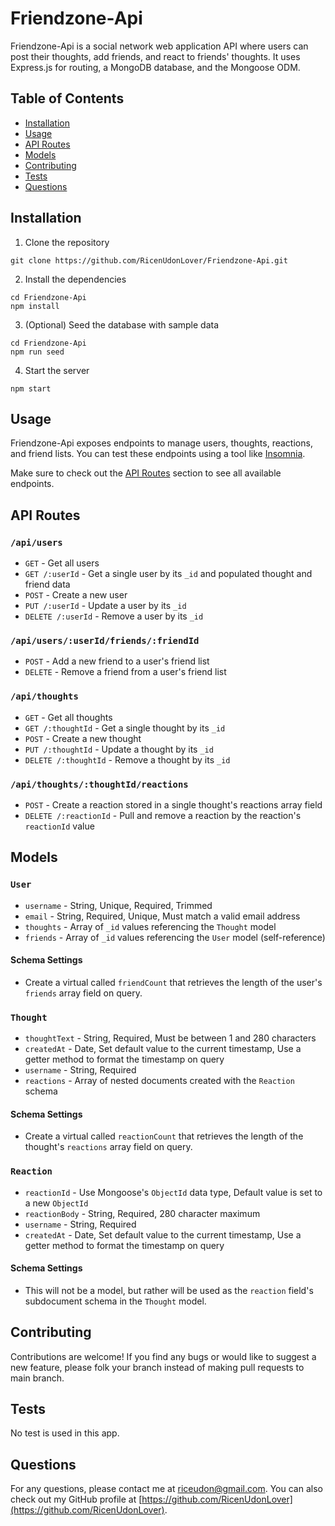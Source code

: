 # Friendzone-Api

Friendzone-Api is a social network web application API where users can post their thoughts, add friends, and
react to friends' thoughts. It uses Express.js for routing, a MongoDB database, and the Mongoose ODM.

## Table of Contents

* [Installation](#installation)
* [Usage](#usage)
* [API Routes](#api-routes)
* [Models](#models)
* [Contributing](#contributing)
* [Tests](#tests)
* [Questions](#questions)

## Installation

1. Clone the repository

```
git clone https://github.com/RicenUdonLover/Friendzone-Api.git
```

2. Install the dependencies

```
cd Friendzone-Api
npm install
```

3. (Optional) Seed the database with sample data

```
cd Friendzone-Api
npm run seed
```

4. Start the server

```
npm start
```


## Usage

Friendzone-Api exposes endpoints to manage users, thoughts, reactions, and friend lists. You can test these endpoints using a tool like [Insomnia](https://insomnia.rest/).

Make sure to check out the [API Routes](#api-routes) section to see all available endpoints.

## API Routes

### `/api/users`

- `GET` - Get all users
- `GET /:userId` - Get a single user by its `_id` and populated thought and friend data
- `POST` - Create a new user
- `PUT /:userId` - Update a user by its `_id`
- `DELETE /:userId` - Remove a user by its `_id`

### `/api/users/:userId/friends/:friendId`

- `POST` - Add a new friend to a user's friend list
- `DELETE` - Remove a friend from a user's friend list

### `/api/thoughts`

- `GET` - Get all thoughts
- `GET /:thoughtId` - Get a single thought by its `_id`
- `POST` - Create a new thought
- `PUT /:thoughtId` - Update a thought by its `_id`
- `DELETE /:thoughtId` - Remove a thought by its `_id`

### `/api/thoughts/:thoughtId/reactions`

- `POST` - Create a reaction stored in a single thought's reactions array field
- `DELETE /:reactionId` - Pull and remove a reaction by the reaction's `reactionId` value

## Models

### `User`

- `username` - String, Unique, Required, Trimmed
- `email` - String, Required, Unique, Must match a valid email address
- `thoughts` - Array of `_id` values referencing the `Thought` model
- `friends` - Array of `_id` values referencing the `User` model (self-reference)

#### Schema Settings

- Create a virtual called `friendCount` that retrieves the length of the user's `friends` array field on query.

### `Thought`

- `thoughtText` - String, Required, Must be between 1 and 280 characters
- `createdAt` - Date, Set default value to the current timestamp, Use a getter method to format the timestamp on query
- `username` - String, Required
- `reactions` - Array of nested documents created with the `Reaction` schema

#### Schema Settings

- Create a virtual called `reactionCount` that retrieves the length of the thought's `reactions` array field on query.

### `Reaction`

- `reactionId` - Use Mongoose's `ObjectId` data type, Default value is set to a new `ObjectId`
- `reactionBody` - String, Required, 280 character maximum
- `username` - String, Required
- `createdAt` - Date, Set default value to the current timestamp, Use a getter method to format the timestamp on query

#### Schema Settings

- This will not be a model, but rather will be used as the `reaction` field's subdocument schema in the `Thought` model.

## Contributing

Contributions are welcome! If you find any bugs or would like to suggest a new feature, please folk your branch instead of making pull requests to main branch.

## Tests

No test is used in this app.

## Questions

For any questions, please contact me at [riceudon@gmail.com](mailto:riceudon@gmail.com). You can also check out my GitHub profile at [https://github.com/RicenUdonLover](https://github.com/RicenUdonLover).